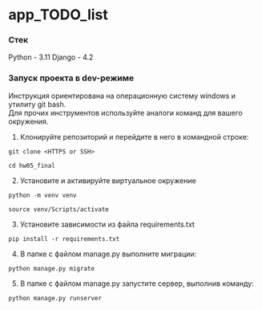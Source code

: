 # app_TODO_list

### **Стек**
Python - 3.11
Django - 4.2

### **Запуск проекта в dev-режиме**
Инструкция ориентирована на операционную систему windows и утилиту git bash.<br/>
Для прочих инструментов используйте аналоги команд для вашего окружения.

1. Клонируйте репозиторий и перейдите в него в командной строке:

```
git clone <HTTPS or SSH>
```

```
cd hw05_final
```

2. Установите и активируйте виртуальное окружение
```
python -m venv venv
``` 
```
source venv/Scripts/activate
```

3. Установите зависимости из файла requirements.txt
```
pip install -r requirements.txt
```

4. В папке с файлом manage.py выполните миграции:
```
python manage.py migrate
```

5. В папке с файлом manage.py запустите сервер, выполнив команду:
```
python manage.py runserver
```
